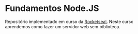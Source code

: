 # Fundamentos Node.JS
Repositório implementado em curso da [Rocketseat](https://www.rocketseat.com.br/). Neste curso aprendemos como fazer um servidor web sem biblioteca.